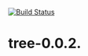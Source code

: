 [![Build Status](https://travis-ci.org/Alifa00/tree-0.0.2..svg?branch=master)](https://travis-ci.org/Alifa00/tree-0.0.2.)
# tree-0.0.2.
